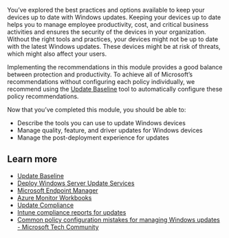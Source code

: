 You’ve explored the best practices and options available to keep your devices up to date with Windows updates. Keeping your devices up to date helps you to manage employee productivity, cost, and critical business activities and ensures the security of the devices in your organization. Without the right tools and practices, your devices might not be up to date with the latest Windows updates. These devices might be at risk of threats, which might also affect your users.

Implementing the recommendations in this module provides a good balance between protection and productivity. To achieve all of Microsoft’s recommendations without configuring each policy individually, we recommend using the [Update Baseline](https://www.microsoft.com/download/details.aspx?id=101056) tool to automatically configure these policy recommendations.

Now that you’ve completed this module, you should be able to:

- Describe the tools you can use to update Windows devices
- Manage quality, feature, and driver updates for Windows devices
- Manage the post-deployment experience for updates

## Learn more

- [Update Baseline]( https://www.microsoft.com/download/details.aspx?id=101056) 
- [Deploy Windows Server Update Services](https://docs.microsoft.com/windows-server/administration/windows-server-update-services/deploy/deploy-windows-server-update-services)
- [Microsoft Endpoint Manager](https://endpoint.microsoft.com/#home?azure-portal=true)
- [Azure Monitor Workbooks](https://docs.microsoft.com/azure/azure-monitor/platform/workbooks-overview?azure-portal=true)
- [Update Compliance](https://docs.microsoft.com/windows/deployment/update/update-compliance-get-started?azure-portal=true)
- [Intune compliance reports for updates](https://docs.microsoft.com/mem/intune/protect/windows-update-compliance-reports?azure-portal=true)
- [Common policy configuration mistakes for managing Windows updates - Microsoft Tech Community](https://techcommunity.microsoft.com/t5/windows-it-pro-blog/common-policy-configuration-mistakes-for-managing-windows/ba-p/2077328)
